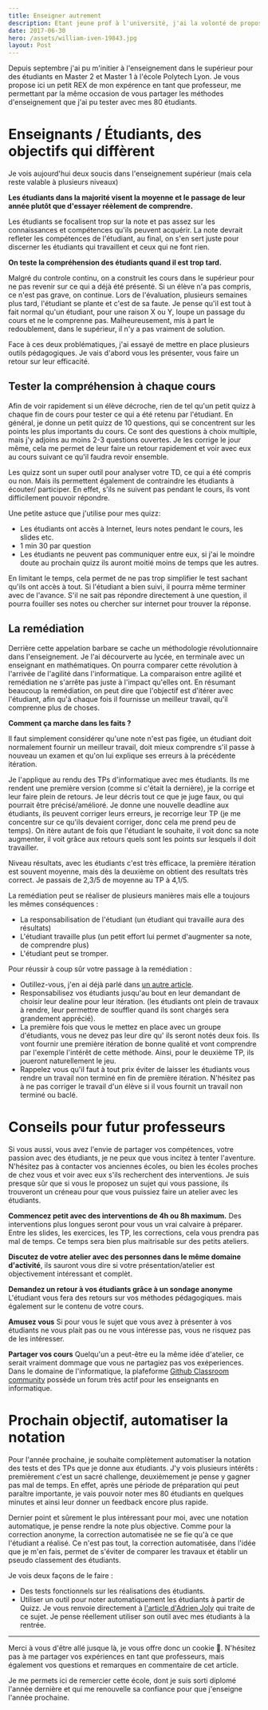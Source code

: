 ```yaml
---
title: Enseigner autrement
description: Etant jeune prof à l'université, j'ai la volonté de proposer des cours intéressants pour les étudiants tout en appliquant de nouvelles pratiques d'enseignement. Voici mes retours sur ma première année en temps que professeur à temps partiel.
date: 2017-06-30
hero: /assets/william-iven-19843.jpg
layout: Post
---
```


Depuis septembre j'ai pu m'initier à l'enseignement dans le supérieur pour des étudiants en Master 2 et Master 1 à l'école
Polytech Lyon. Je vous propose ici un petit REX de mon expérence en tant que professeur, me permettant par la même occasion de vous partager
les méthodes d'enseignement que j'ai pu tester avec mes 80 étudiants.

# Enseignants / Étudiants, des objectifs qui diffèrent


Je vois aujourd'hui deux soucis dans l'enseignement supérieur (mais cela reste valable à plusieurs niveaux)

**Les étudiants dans la majorité visent la moyenne et le passage de leur année plutôt que d'essayer réèlement de comprendre.**

Les étudiants se focalisent trop sur la note et pas assez sur les connaissances et compétences qu'ils peuvent acquérir.
La note devrait refleter les compétences de l'étudiant, au final, on s'en sert juste pour discerner
les étudiants qui travaillent et ceux qui ne font rien.

**On teste la compréhension des étudiants quand il est trop tard.**

Malgré du controle continu, on a construit les cours dans le supérieur pour ne pas revenir sur ce qui a déjà
été présenté. Si un élève n'a pas compris, ce n'est pas grave, on continue. Lors de l'évaluation, plusieurs semaines plus tard,
l'étudiant se plante et c'est de sa faute. Je pense qu'il est tout à fait normal qu'un étudiant, pour une raison X ou Y, loupe un passage du cours
et ne le comprenne pas. Malheureusement, mis à part le redoublement, dans le supérieur, il n'y a pas vraiment de solution.


Face à ces deux problématiques, j'ai essayé de mettre en place plusieurs outils pédagogiques.
Je vais d'abord vous les présenter, vous faire un retour sur leur efficacité.

## Tester la compréhension à chaque cours

Afin de voir rapidement si un élève décroche, rien de tel qu'un petit quizz à chaque fin de cours pour tester ce qui a été retenu par l'étudiant.
En général, je donne un petit quizz de 10 questions, qui se concentrent sur les points les plus importants du cours. Ce sont des questions à choix multiple, mais j'y adjoins au moins 2-3 questions ouvertes.
Je les corrige le jour même, cela me permet de leur faire un retour rapidement et voir avec eux au cours suivant ce qu'il faudra revoir ensemble.

Les quizz sont un super outil pour analyser votre TD, ce qui a été compris ou non.
Mais ils permettent également de contraindre les étudiants à écouter/ participer. En effet, s'ils ne suivent pas pendant le cours,
ils vont difficilement pouvoir répondre.

Une petite astuce que j'utilise pour mes quizz:
- Les étudiants ont accès à Internet, leurs notes pendant le cours, les slides etc.
- 1 min 30 par question
- Les étudiants ne peuvent pas communiquer entre eux, si j'ai le moindre doute au prochain quizz ils auront moitié moins de temps que les autres.

En limitant le temps, cela permet de ne pas trop simplifier le test sachant qu'ils ont accès à tout.
Si l'étudiant a bien suivi, il pourra même terminer avec de l'avance.
S'il ne sait pas répondre directement à une question, il pourra fouiller ses notes ou chercher sur internet pour trouver la réponse.

## La remédiation

Derrière cette appelation barbare se cache un méthodologie révolutionnaire dans l'enseignement. Je l'ai décourverte au lycée, en terminale avec un
enseignant en mathématiques. On pourra comparer cette révolution à l'arrivée de l'agilité dans l'informatique.
La comparaison entre agilité et remédiation ne s'arrête pas juste à l'impact qu'elles ont.
En résumant beaucoup la remédiation, on peut dire que l'objectif est d'itérer avec l'étudiant, afin qu'à chaque fois il fournisse un meilleur
travail, qu'il comprenne plus de choses.

**Comment ça marche dans les faits ?**

Il faut simplement considérer qu'une note n'est pas figée, un étudiant doit normalement
fournir un meilleur travail, doit mieux comprendre s'il passe à nouveau un examen et qu'on lui explique
ses erreurs à la précédente itération.

Je l'applique au rendu des TPs d'informatique avec mes étudiants. Ils me rendent une première version (comme si c'était la dernière),
je la corrige et leur faire plein de retours. Je leur décris tout ce que je juge faux, ou qui pourrait être précisé/amélioré.
Je donne une nouvelle deadline aux étudiants, ils peuvent corriger leurs erreurs, je recorrige leur TP (je me concentre sur ce qu'ils devaient corriger, donc cela me prend peu de temps).
 On itère autant de fois que l'étudiant le souhaite, il voit donc sa note augmenter, il voit grâce aux retours quels sont les points sur lesquels
il doit travailler.

Niveau résultats, avec les étudiants c'est très efficace, la première itération est souvent moyenne, mais dès la deuxième on obtient des resultats très correct.
Je passais de 2,3/5 de moyenne au TP à 4,1/5.

La remédiation peut se réaliser de plusieurs manières mais elle a toujours les mêmes conséquences :
 - La responsabilisation de l'étudiant (un étudiant qui travaille aura des résultats)
 - L'étudiant travaille plus (un petit effort lui permet d'augmenter sa note, de comprendre plus)
 - L'étudiant peut se tromper.


Pour réussir à coup sûr votre passage à la remédiation :
 - Outillez-vous, j'en ai déjà parlé dans [un autre article](/posts/github-classroom).
 - Responsabilisez vos étudiants jusqu'au bout en leur demandant de choisir leur dealine pour leur itération.
(les étudiants ont plein de travaux à rendre, leur permettre de souffler quand ils sont chargés sera grandement apprécié).
 - La première fois que vous le mettez en place avec un groupe d'étudiants, vous ne devez pas leur dire qu' ils seront notés deux fois.
Ils vont fournir une première itération de bonne qualité et vont comprendre par l'exemple l'intérêt de cette méthode.
Ainsi, pour le deuxième TP, ils joueront naturellement le jeu.
 - Rappelez vous qu'il faut à tout prix éviter de laisser les étudiants vous rendre un travail non terminé en fin de première itération.
N'hésitez pas à ne pas corriger le travail d'un élève si il vous fournit un travail non terminé ou baclé.


# Conseils pour futur professeurs

Si vous aussi, vous avez l'envie de partager vos compétences, votre passion avec des étudiants, je ne peux que vous incitez à
tenter l'aventure. N'hésitez pas à contacter vos anciennes écoles, ou bien les écoles proches de chez vous et voir avec eux s'ils recherchent
des interventions. Je suis presque sûr que si vous le proposez un sujet qui vous passione, ils trouveront un créneau pour que vous puissiez faire un
atelier avec les étudiants.

**Commencez petit avec des interventions de 4h ou 8h maximum.**
Des interventions plus longues seront pour vous un vrai calvaire à préparer. Entre les slides, les exercices, les TP, les
corrections, cela vous prendra pas mal de temps. Ce temps sera bien plus maitrisable sur des petits ateliers.

**Discutez de votre atelier avec des personnes dans le même domaine d'activité**, ils sauront vous
dire si votre présentation/atelier est objectivement intéressant et complèt.

**Demandez un retour à vos étudiants grâce à un sondage anonyme** L'étudiant vous fera des retours sur vos méthodes pédagogiques.
mais également sur le contenu de votre cours.

**Amusez vous** Si pour vous le sujet que vous avez à présenter à vos étudiants ne vous plait pas ou ne vous intéresse pas, vous ne risquez pas de les intéresser.

**Partager vos cours** Quelqu'un a peut-être eu la même idée d'atelier, ce serait vraiment dommage que vous ne
partagiez pas vos exéperiences. Dans le domaine de l'informatique, la plafeforme [Github Classroom community](https://education.github.community) possède un forum très actif pour les enseignants en informatique.

# Prochain objectif, automatiser la notation

Pour l'année prochaine, je souhaite complètement automatiser la notation des tests et des TPs que je donne aux étudiants.
J'y vois plusieurs intérêts : premièrement c'est un sacré challenge, deuxièmement je pense y gagner pas mal de temps.
En effet, après une période de préparation qui peut paraître importante, je vais pouvoir noter mes 80 étudiants en quelques minutes et
ainsi leur donner un feedback encore plus rapide.

Dernier point et sûrement le plus intéressant pour moi, avec une notation automatique, je pense rendre la note plus objective.
Comme pour la correction anonyme, la correction automatisée ne se fie qu'à ce que l'étudiant a réalisé.
Ce n'est pas tout, la correction automatisée, dans l'idée que je m'en fais, permet de s'éviter de comparer les travaux
et établir un pseudo classement des étudiants.

Je vois deux façons de le faire :

- Des tests fonctionnels sur les réalisations des étudiants.
- Utiliser un outil pour noter automatiquement les étudiants à partir de Quizz.
Je vous renvoie directement à [l'article d'Adrien Joly](https://medium.com/scribe/enseigner-le-d%C3%A9veloppement-web-%C3%A0-85-%C3%A9tudiants-sans-sarracher-les-cheveux-%EF%B8%8F-e518274f7063) qui traite de ce sujet.
Je pense réellement utiliser son outil avec mes étudiants à la rentrée.


---


Merci à vous d'être allé jusque là, je vous offre donc un cookie 🍪.
N'hésitez pas à me partager vos expériences en tant que professeurs, mais également vos questions et remarques en commentaire de cet article.

Je me permets ici de remercier cette école, dont je suis sorti diplomé l'année dernière et qui me renouvelle sa confiance
pour que j'enseigne l'année prochaine.

